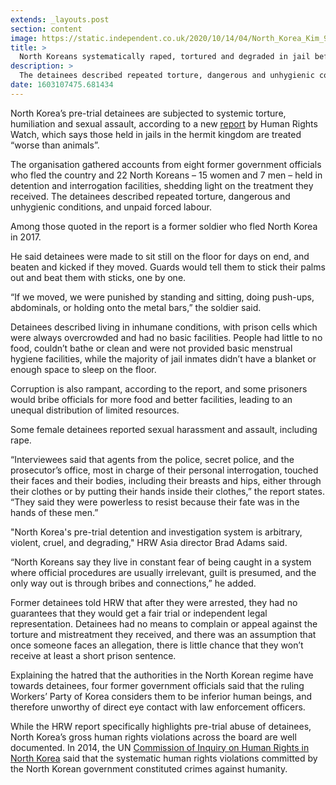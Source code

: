 ```yaml
--- 
extends: _layouts.post 
section: content 
image: https://static.independent.co.uk/2020/10/14/04/North_Korea_Kim_90986.jpg 
title: > 
  North Koreans systematically raped, tortured and degraded in jail before facing trial, says HRW 
description: > 
  The detainees described repeated torture, dangerous and unhygienic conditions, and unpaid forced labour.Among those quoted in the report is a former soldier who fled North Korea in 2017.He said detainees were made to sit still on the floor for days on end, and beaten and kicked if they moved.Detainees described living in inhumane conditions, with prison cells which were always overcrowded and had no basic facilities.Former detainees told HRW that after they were arrested, they had no guarantees that they would get a fair trial or independent legal representation. 
date: 1603107475.681434 
--- 
```

<div><p class="sc-pHJJA iocNwz above-article-prompt-donations"></p><p>North Korea&#8217;s pre-trial detainees are subjected to systemic torture, humiliation and sexual assault, according to a new <a rel="nofollow" href="https://www.hrw.org/report/2020/10/19/worth-less-animal/abuses-and-due-process-violations-pretrial-detention-north">report</a> by Human Rights Watch, which says those held in jails in the hermit kingdom are treated &#8220;worse than animals&#8221;.</p><p>The organisation gathered accounts from eight former government officials who fled the country and 22 North Koreans &#8211; 15 women and 7 men &#8211; held in detention and interrogation facilities, shedding light on the treatment they received. The detainees described repeated torture, dangerous and unhygienic conditions, and unpaid forced labour.</p><p></p><p>Among those quoted in the report is a former soldier who fled North Korea in 2017.</p><p></p><p id="article-im-prompt"></p><p>He said detainees were made to sit still on the floor for days on end, and beaten and kicked if they moved. Guards would tell them to stick their palms out and beat them with sticks, one by one.</p><p></p><p>&#8220;If we moved, we were punished by standing and sitting, doing push-ups, abdominals, or holding onto the metal bars,&#8221; the soldier said.</p><p></p><p>Detainees described living in inhumane conditions, with prison cells which were always overcrowded and had no basic facilities. People had little to no food, couldn&#8217;t bathe or clean and were not provided basic menstrual hygiene facilities, while the majority of jail inmates didn&#8217;t have a blanket or enough space to sleep on the floor.&#160;</p><p>Corruption is also rampant, according to the report, and some prisoners would bribe officials for more food and better facilities, leading to an unequal distribution of limited resources.</p><p id="taboola-carousel-thumbnails"></p><p>Some female detainees reported sexual harassment and assault, including rape.</p><p>&#8220;Interviewees said that agents from the police, secret police, and the prosecutor&#8217;s office, most in charge of their personal interrogation, touched their faces and their bodies, including their breasts and hips, either through their clothes or by putting their hands inside their clothes,&#8221; the report states. &#8220;They said they were powerless to resist because their fate was in the hands of these men.&#8221;</p><p>"North Korea's pre-trial detention and investigation system is arbitrary, violent, cruel, and degrading," HRW Asia director Brad Adams said.</p><p>&#8220;North Koreans say they live in constant fear of being caught in a system where official procedures are usually irrelevant, guilt is presumed, and the only way out is through bribes and connections,&#8221; he added. </p><p>Former detainees told HRW that after they were arrested, they had no guarantees that they would get a fair trial or independent legal representation. Detainees had no means to complain or appeal against the torture and mistreatment they received, and there was an assumption that once someone faces an allegation, there is little chance that they won&#8217;t receive at least a short prison sentence.</p><p></p><p>Explaining the hatred that the authorities in the North Korean regime have towards detainees, four former government officials said that the ruling Workers&#8217; Party of Korea considers them to be inferior human beings, and therefore unworthy of direct eye contact with law enforcement officers.&#160;</p><p>While the HRW report specifically highlights pre-trial abuse of detainees, North Korea&#8217;s gross human rights violations across the board are well documented. In 2014, the UN <a rel="nofollow" href="https://www.ohchr.org/EN/HRBodies/HRC/CoIDPRK/Pages/ReportoftheCommissionofInquiryDPRK.aspx">Commission of Inquiry on Human Rights in North Korea</a> said that the systematic human rights violations committed by the North Korean government constituted crimes against humanity.</p><p class="sc-ptCms fzKffT"></p></div>
